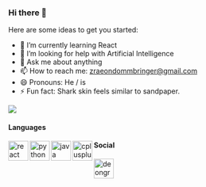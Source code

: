 
### Hi there 👋
<!--
**Anonymous616/Anonymous616** is a ✨ _special_ ✨ repository because its `README.md` (this file) appears on your GitHub profile.-->

Here are some ideas to get you started:
<!--- 🔭 I’m currently working on ... -->
- 🌱 I’m currently learning React<!--- 👯 I’m looking to collaborate on ... -->
- 🤔 I’m looking for help with Artificial Intelligence
- 💬 Ask me about anything
- 📫 How to reach me: zraeondommbringer@gmail.com
- 😄 Pronouns: He / is
- ⚡ Fun fact: Shark skin feels similar to sandpaper.


<img src="https://github-readme-stats.vercel.app/api?username=Anonymous616&&show_icons=true&title_color=39cccc&icon_color=39cccc&text_color=39cccc&bg_color=001f3f"/>

#### Languages
<img align="left" src="https://cdn.jsdelivr.net/npm/simple-icons@3.0.1/icons/react.svg" alt="react" height="40" width="40" />
<img align="left" src="https://cdn.jsdelivr.net/npm/simple-icons@3.0.1/icons/python.svg" alt="python" height="40" width="40" />
<img align="left" src="https://cdn.jsdelivr.net/npm/simple-icons@3.0.1/icons/java.svg" alt="java" height="40" width="40" />
<img align="left" src="https://cdn.jsdelivr.net/npm/simple-icons@3.0.1/icons/cpp.svg" alt="cplusplus" height="40" width="40" />


#### Social
<a href="https://www.linkedin.com/in/deongracias/" target="blank"><img align="left" src="https://raw.githubusercontent.com/github/explore/80688e429a7d4ef2fca1e82350fe8e3517d3494d/topics/linkedin/linkedin.png" alt="deongracias" height="40" width="40" /></a>
